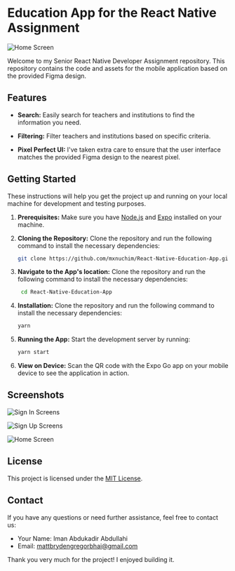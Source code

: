 # Education App for the React Native Assignment

![Home Screen](https://i.imgur.com/gZgeRnZ.png)

Welcome to my Senior React Native Developer Assignment repository. This repository contains the code and assets for the mobile application based on the provided Figma design.

## Features

- **Search:** Easily search for teachers and institutions to find the information you need.

- **Filtering:** Filter teachers and institutions based on specific criteria.

- **Pixel Perfect UI:** I've taken extra care to ensure that the user interface matches the provided Figma design to the nearest pixel.

## Getting Started

These instructions will help you get the project up and running on your local machine for development and testing purposes.

1. **Prerequisites:** Make sure you have [Node.js](https://nodejs.org/) and [Expo](https://expo.io/) installed on your machine.

2. **Cloning the Repository:** Clone the repository and run the following command to install the necessary dependencies:

   ```bash
   git clone https://github.com/mxnuchim/React-Native-Education-App.git
   ```

3. **Navigate to the App's location:** Clone the repository and run the following command to install the necessary dependencies:

   ```bash
    cd React-Native-Education-App
   ```

4. **Installation:** Clone the repository and run the following command to install the necessary dependencies:

   ```bash
   yarn
   ```

5. **Running the App:** Start the development server by running:

   ```bash
   yarn start
   ```

6. **View on Device:** Scan the QR code with the Expo Go app on your mobile device to see the application in action.

## Screenshots

![Sign In Screens](https://i.imgur.com/e8n4Egc.png)

![Sign Up Screens](https://i.imgur.com/hxd2HbL.png)

![Home Screen](https://i.imgur.com/gZgeRnZ.png)


## License

This project is licensed under the [MIT License](LICENSE).

## Contact

If you have any questions or need further assistance, feel free to contact us:

- Your Name: Iman Abdukadir Abdullahi
- Email: mattbrydengregorbhai@gmail.com


Thank you very much for the project! I enjoyed building it.
